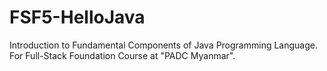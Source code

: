 # FSF5-HelloJava
Introduction to Fundamental Components of Java Programming Language. For Full-Stack Foundation Course at "PADC Myanmar".
